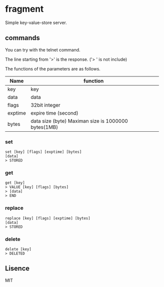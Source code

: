# fragment

Simple key-value-store server.

## commands

You can try with the telnet command.

The line starting from '>' is the response.
('> ' is not include)

The functions of the parameters are as follows.

| Name    | function                                               |
|---------|--------------------------------------------------------|
| key     | key                                                    |
| data    | data                                                   |
| flags   | 32bit integer                                          |
| exptime | expire time (second)                                   |
| bytes   | data size (byte)  Maximan size is 1000000 bytes(1MB)   |

### set

```
set [key] [flags] [exptime] [bytes]
[data]
> STORED
```

### get

```
get [key]
> VALUE [key] [flags] [bytes]
> [data]
> END
```

### replace

```
replace [key] [flags] [exptime] [bytes]
[data]
> STORED
```

### delete

```
delete [key]
> DELETED
```

## Lisence

MIT
